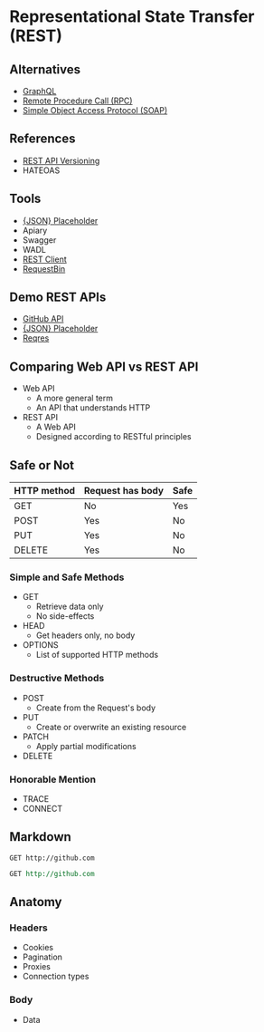 # Representational State Transfer (REST)

<!--
https://linkedin.com/learning/paths/become-a-restful-api-developer

https://linkedin.com/learning/programming-foundations-apis-and-web-services/communicate-on-the-web-using-services
https://linkedin.com/learning/introduction-to-web-apis/what-is-an-api
https://linkedin.com/learning/learning-rest-apis/welcome
https://linkedin.com/learning/designing-restful-apis/welcome
https://linkedin.com/learning/api-testing-and-validation/welcome

https://linkedin.com/learning/building-apis-with-swagger-and-the-openapi-specification/open-source-tools
https://linkedin.com/learning/building-apis-with-swagger-and-the-openapi-specification/building-apis-with-swagger

https://app.pluralsight.com/library/courses/rest-fundamental/table-of-contents
https://www.youtube.com/watch?v=_1xa8Bsho6A
-->

## Alternatives

- [GraphQL](/graphql/README.md)
- [Remote Procedure Call (RPC)](/rpc.md)
- [Simple Object Access Protocol (SOAP)](/soap.md)

## References

- [REST API Versioning](https://restfulapi.net/versioning/)
- HATEOAS

## Tools

- [{JSON} Placeholder](https://jsonplaceholder.typicode.com/)
- Apiary
- Swagger
- WADL
- [REST Client](/rest-client.md)
- [RequestBin](https://requestbin.net)

## Demo REST APIs

- [GitHub API](https://api.github.com/)
- [{JSON} Placeholder](https://jsonplaceholder.typicode.com/)
- [Reqres](https://reqres.in/)

## Comparing Web API vs REST API

- Web API
  - A more general term
  - An API that understands HTTP
- REST API
  - A Web API
  - Designed according to RESTful principles

## Safe or Not

| HTTP method | Request has body | Safe |
| --- | --- | --- |
| GET | No | Yes |
| POST | Yes | No |
| PUT | Yes | No |
| DELETE | Yes | No |

### Simple and Safe Methods

- GET
  - Retrieve data only
  - No side-effects
- HEAD
  - Get headers only, no body
- OPTIONS
  - List of supported HTTP methods

### Destructive Methods

- POST
  - Create from the Request's body
- PUT
  - Create or overwrite an existing resource
- PATCH
  - Apply partial modifications
- DELETE

### Honorable Mention

- TRACE
- CONNECT

## Markdown

```http
GET http://github.com
```

```rest
GET http://github.com
```

## Anatomy

### Headers

- Cookies
- Pagination
- Proxies
- Connection types

### Body

- Data
